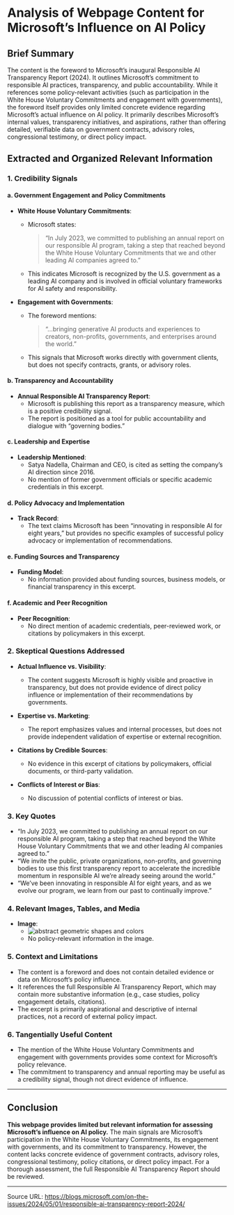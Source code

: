 # Analysis of Webpage Content for Microsoft’s Influence on AI Policy

## Brief Summary

The content is the foreword to Microsoft’s inaugural Responsible AI Transparency Report (2024). It outlines Microsoft’s commitment to responsible AI practices, transparency, and public accountability. While it references some policy-relevant activities (such as participation in the White House Voluntary Commitments and engagement with governments), the foreword itself provides only limited concrete evidence regarding Microsoft’s actual influence on AI policy. It primarily describes Microsoft’s internal values, transparency initiatives, and aspirations, rather than offering detailed, verifiable data on government contracts, advisory roles, congressional testimony, or direct policy impact.

## Extracted and Organized Relevant Information

### 1. Credibility Signals

#### a. Government Engagement and Policy Commitments

- **White House Voluntary Commitments**:  
  - Microsoft states:  
    > “In July 2023, we committed to publishing an annual report on our responsible AI program, taking a step that reached beyond the White House Voluntary Commitments that we and other leading AI companies agreed to.”
  - This indicates Microsoft is recognized by the U.S. government as a leading AI company and is involved in official voluntary frameworks for AI safety and responsibility.

- **Engagement with Governments**:  
  - The foreword mentions:  
    > “…bringing generative AI products and experiences to creators, non-profits, governments, and enterprises around the world.”
  - This signals that Microsoft works directly with government clients, but does not specify contracts, grants, or advisory roles.

#### b. Transparency and Accountability

- **Annual Responsible AI Transparency Report**:  
  - Microsoft is publishing this report as a transparency measure, which is a positive credibility signal.
  - The report is positioned as a tool for public accountability and dialogue with “governing bodies.”

#### c. Leadership and Expertise

- **Leadership Mentioned**:  
  - Satya Nadella, Chairman and CEO, is cited as setting the company’s AI direction since 2016.
  - No mention of former government officials or specific academic credentials in this excerpt.

#### d. Policy Advocacy and Implementation

- **Track Record**:  
  - The text claims Microsoft has been “innovating in responsible AI for eight years,” but provides no specific examples of successful policy advocacy or implementation of recommendations.

#### e. Funding Sources and Transparency

- **Funding Model**:  
  - No information provided about funding sources, business models, or financial transparency in this excerpt.

#### f. Academic and Peer Recognition

- **Peer Recognition**:  
  - No direct mention of academic credentials, peer-reviewed work, or citations by policymakers in this excerpt.

### 2. Skeptical Questions Addressed

- **Actual Influence vs. Visibility**:  
  - The content suggests Microsoft is highly visible and proactive in transparency, but does not provide evidence of direct policy influence or implementation of their recommendations by governments.

- **Expertise vs. Marketing**:  
  - The report emphasizes values and internal processes, but does not provide independent validation of expertise or external recognition.

- **Citations by Credible Sources**:  
  - No evidence in this excerpt of citations by policymakers, official documents, or third-party validation.

- **Conflicts of Interest or Bias**:  
  - No discussion of potential conflicts of interest or bias.

### 3. Key Quotes

- “In July 2023, we committed to publishing an annual report on our responsible AI program, taking a step that reached beyond the White House Voluntary Commitments that we and other leading AI companies agreed to.”
- “We invite the public, private organizations, non-profits, and governing bodies to use this first transparency report to accelerate the incredible momentum in responsible AI we’re already seeing around the world.”
- “We’ve been innovating in responsible AI for eight years, and as we evolve our program, we learn from our past to continually improve.”

### 4. Relevant Images, Tables, and Media

- **Image**:  
  - ![abstract geometric shapes and colors](https://blogs.microsoft.com/wp-content/uploads/prod/sites/5/2024/04/GettyImages-1495320384.jpg)
  - No policy-relevant information in the image.

### 5. Context and Limitations

- The content is a foreword and does not contain detailed evidence or data on Microsoft’s policy influence.
- It references the full Responsible AI Transparency Report, which may contain more substantive information (e.g., case studies, policy engagement details, citations).
- The excerpt is primarily aspirational and descriptive of internal practices, not a record of external policy impact.

### 6. Tangentially Useful Content

- The mention of the White House Voluntary Commitments and engagement with governments provides some context for Microsoft’s policy relevance.
- The commitment to transparency and annual reporting may be useful as a credibility signal, though not direct evidence of influence.

---

## Conclusion

**This webpage provides limited but relevant information for assessing Microsoft’s influence on AI policy.** The main signals are Microsoft’s participation in the White House Voluntary Commitments, its engagement with governments, and its commitment to transparency. However, the content lacks concrete evidence of government contracts, advisory roles, congressional testimony, policy citations, or direct policy impact. For a thorough assessment, the full Responsible AI Transparency Report should be reviewed.

---

Source URL: https://blogs.microsoft.com/on-the-issues/2024/05/01/responsible-ai-transparency-report-2024/